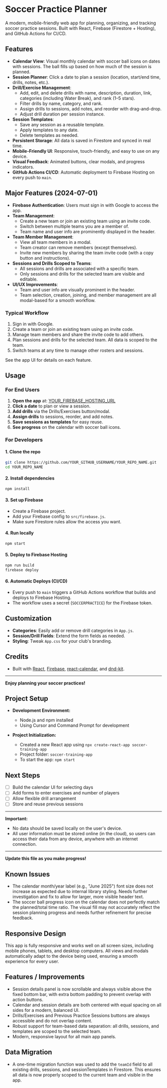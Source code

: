 # Soccer Practice Planner

A modern, mobile-friendly web app for planning, organizing, and tracking soccer practice sessions. Built with React, Firebase (Firestore + Hosting), and GitHub Actions for CI/CD.

## Features

- **Calendar View**: Visual monthly calendar with soccer ball icons on dates with sessions. The ball fills up based on how much of the session is planned.
- **Session Planner**: Click a date to plan a session (location, start/end time, drills, notes, etc.).
- **Drill/Exercise Management**:
  - Add, edit, and delete drills with name, description, duration, link, categories (including Water Break), and rank (1–5 stars).
  - Filter drills by name, category, and rank.
  - Assign drills to sessions, add notes, and reorder with drag-and-drop.
  - Adjust drill duration per session instance.
- **Session Templates**:
  - Save any session as a reusable template.
  - Apply templates to any date.
  - Delete templates as needed.
- **Persistent Storage**: All data is saved in Firestore and synced in real time.
- **Mobile-Friendly UI**: Responsive, touch-friendly, and easy to use on any device.
- **Visual Feedback**: Animated buttons, clear modals, and progress indicators.
- **GitHub Actions CI/CD**: Automatic deployment to Firebase Hosting on every push to `main`.

## Major Features (2024-07-01)

- **Firebase Authentication**: Users must sign in with Google to access the app.
- **Team Management**:
  - Create a new team or join an existing team using an invite code.
  - Switch between multiple teams you are a member of.
  - Team name and user info are prominently displayed in the header.
- **Team Member Management**:
  - View all team members in a modal.
  - Team creator can remove members (except themselves).
  - Invite new members by sharing the team invite code (with a copy button and instructions).
- **Sessions and Drills Scoped to Teams**:
  - All sessions and drills are associated with a specific team.
  - Only sessions and drills for the selected team are visible and editable.
- **UI/UX Improvements**:
  - Team and user info are visually prominent in the header.
  - Team selection, creation, joining, and member management are all modal-based for a smooth workflow.

### Typical Workflow
1. Sign in with Google.
2. Create a team or join an existing team using an invite code.
3. Manage team members and share the invite code to add others.
4. Plan sessions and drills for the selected team. All data is scoped to the team.
5. Switch teams at any time to manage other rosters and sessions.

See the app UI for details on each feature.

## Usage

### For End Users
1. **Open the app** at: [YOUR_FIREBASE_HOSTING_URL](https://your-app-name.web.app)
2. **Click a date** to plan or view a session.
3. **Add drills** via the Drills/Exercises button/modal.
4. **Assign drills** to sessions, reorder, and add notes.
5. **Save sessions as templates** for easy reuse.
6. **See progress** on the calendar with soccer ball icons.

### For Developers

#### 1. Clone the repo
```sh
git clone https://github.com/YOUR_GITHUB_USERNAME/YOUR_REPO_NAME.git
cd YOUR_REPO_NAME
```

#### 2. Install dependencies
```sh
npm install
```

#### 3. Set up Firebase
- Create a Firebase project.
- Add your Firebase config to `src/firebase.js`.
- Make sure Firestore rules allow the access you want.

#### 4. Run locally
```sh
npm start
```

#### 5. Deploy to Firebase Hosting
```sh
npm run build
firebase deploy
```

#### 6. Automatic Deploys (CI/CD)
- Every push to `main` triggers a GitHub Actions workflow that builds and deploys to Firebase Hosting.
- The workflow uses a secret (`SOCCERPRACTICE`) for the Firebase token.

## Customization
- **Categories**: Easily add or remove drill categories in `App.js`.
- **Session/Drill Fields**: Extend the form fields as needed.
- **Styling**: Tweak `App.css` for your club's branding.

## Credits
- Built with [React](https://reactjs.org/), [Firebase](https://firebase.google.com/), [react-calendar](https://github.com/wojtekmaj/react-calendar), and [dnd-kit](https://dndkit.com/).

---

**Enjoy planning your soccer practices!**

## Project Setup

- **Development Environment:**
  - Node.js and npm installed
  - Using Cursor and Command Prompt for development

- **Project Initialization:**
  - Created a new React app using `npx create-react-app soccer-training-app`
  - Project folder: `soccer-training-app`
  - To start the app: `npm start`

## Next Steps

- [ ] Build the calendar UI for selecting days
- [ ] Add forms to enter exercises and number of players
- [ ] Allow flexible drill arrangement
- [ ] Store and reuse previous sessions

---

**Important:**
- No data should be saved locally on the user's device.
- All user information must be stored online (in the cloud), so users can access their data from any device, anywhere with an internet connection.

---

**Update this file as you make progress!**

## Known Issues

- The calendar month/year label (e.g., "June 2025") font size does not increase as expected due to internal library styling. Needs further investigation and fix to allow for larger, more visible header text.
- The soccer ball progress icon on the calendar does not perfectly match the planned/total time ratio. The visual fill may not accurately reflect the session planning progress and needs further refinement for precise feedback.

## Responsive Design

This app is fully responsive and works well on all screen sizes, including mobile phones, tablets, and desktop computers. All views and modals automatically adapt to the device being used, ensuring a smooth experience for every user.

## Features / Improvements

- Session details panel is now scrollable and always visible above the fixed bottom bar, with extra bottom padding to prevent overlap with action buttons.
- Calendar and session details are both centered with equal spacing on all sides for a modern, balanced UI.
- Drills/Exercises and Previous Practice Sessions buttons are always accessible and do not overlap content.
- Robust support for team-based data separation: all drills, sessions, and templates are scoped to the selected team.
- Modern, responsive layout for all main app panels.

## Data Migration

- A one-time migration function was used to add the `teamId` field to all existing drills, sessions, and sessionTemplates in Firestore. This ensures all data is now properly scoped to the current team and visible in the app.
